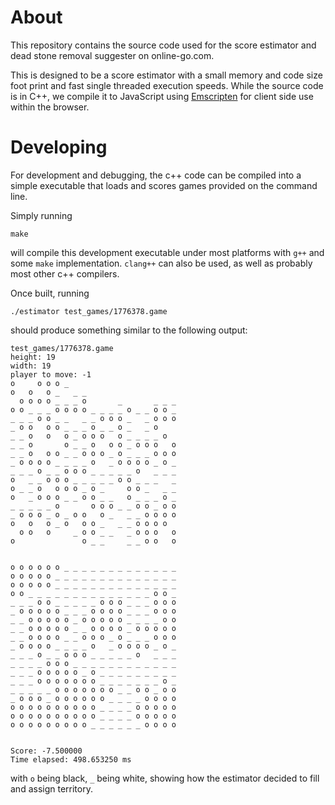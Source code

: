 # About 

This repository contains the source code used for the score estimator and dead
stone removal suggester on online-go.com.

This is designed to be a score estimator with a small memory and code size foot
print and fast single threaded execution speeds. While the source code is in
C++, we compile it to JavaScript using
[Emscripten](https://github.com/kripken/emscripten) for client side use within
the browser.


# Developing

For development and debugging, the c++ code can be compiled into a simple
executable that loads and scores games provided on the command line.

Simply running
```
make
```

will compile this development executable under most platforms with `g++` and some `make` implementation. `clang++` can also be used, as well as probably most other c++ compilers.

Once built, running

```
./estimator test_games/1776378.game
```

should produce something similar to the following output:

```
test_games/1776378.game
height: 19
width: 19
player to move: -1
o     o o o _
o   o   o _   _ _
  o o o o _ _ _ o       _       _ _ _
o o _ _ _ o o o o _ _ _ _ o _ _ o o _
_ _ _ o o _ _   _ _ o o o _   _ o o o
_ o o   o o _ _ _ o _ _ o _   _ o
_ _ o   o   o _ o o o   o _ _ _ _ o
_ _ o       o _ _ o   o o _ o o o   o
_ _ o   o o _ _ o o o _ o _ _ _ o o o
_ o o o o _ _ _ _ o   _ o o o o _ o _
_ _ _ o _ _ o o o _ _ _ _ _ o   _ _ _
o   _ _ o o o _ _ _ _ _ o o _ _ _   _
o _ _ o   o o o _ o _     o o _   _ _
o   _ o o o _ _ o o _ _   o _ _ _ o _
_ _ _ _ _ o       o o o _ _ o o _ o o
_ o o o _ o _ o o   o _   _ _ o o o o
o   o   o _ o   o o _   _ _ o o o o
  o o   o     _ o o _ _   _ o o o   o
o               o _ _     _ _ o o   o


o o o o o o _ _ _ _ _ _ _ _ _ _ _ _ _
o o o o o _ _ _ _ _ _ _ _ _ _ _ _ _ _
o o o o o _ _ _ _ _ _ _ _ _ _ _ _ _ _
o o _ _ _ _ _ _ _ _ _ _ _ _ _ _ o o _
_ _ _ o o _ _ _ _ _ o o o _ _ _ o o o
_ o o o o o _ _ _ o o o o _ _ _ o o o
_ _ o o o o o _ o o o o o _ _ _ _ o o
_ _ o o o o o _ _ o o o o _ o o o o o
_ _ o o o o _ _ o o o _ o _ _ _ o o o
_ o o o o _ _ _ _ o   _ o o o o _ o _
_ _ _ o _ _ o o o _ _ _ _ _ o   _ _ _
_ _ _ _ o o o _ _ _ _ _ _ _ _ _ _ _ _
_ _ _ o o o o o _ o _ _ _ _ _ _ _ _ _
_ _ _ o o o o o o o _ _ _ _ _ _ _ o _
_ _ _ _ _ o o o o o o o _ _ o o _ o o
_ o o o _ o o o o o o _ _ _ _ o o o o
o o o o o o o o o o _ _ _ _ o o o o o
o o o o o o o o o o _ _ _ _ o o o o o
o o o o o o o o o _ _ _ _ _ _ o o o o


Score: -7.500000
Time elapsed: 498.653250 ms
```

with `o` being black, `_` being white, showing how the estimator decided to
fill and assign territory.



